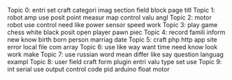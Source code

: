 Topic 0: entri set craft categori imag section field block page titl 
Topic 1: robot amp use posit point measur map control valu angl 
Topic 2: motor robot use control need like power sensor speed work 
Topic 3: play game chess white black posit open player pawn piec 
Topic 4: record famili inform new know birth born person marriag date 
Topic 5: craft php http app site error local file com array 
Topic 6: use like way want time need know look work make 
Topic 7: use russian word mean differ like say question languag exampl 
Topic 8: user field craft form plugin entri valu type set use 
Topic 9: int serial use output control code pid arduino float motor
